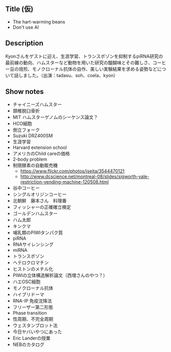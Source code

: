 
## Title (仮)
- The hart-warming beans
- Don't use AI


## Description
Kyonさんをゲストに迎え、生涯学習、トランスポゾンを抑制するpiRNA研究の最前線の動向、ハムスターなど動物を用いた研究の醍醐味とその難しさ、コーヒー豆の焙煎、モノクローナル抗体の自作、美しい実験結果を求める姿勢などについて話しました。（出演：tadasu、soh、coela、kyon）

## Show notes
- チャイニーズハムスター
- 頚椎脱臼骨折
- MIT ハムスターゲノムのシーケンス論文？
- HCO細胞
- 倒立フォーク
- Suzuki DRZ400SM
- 生涯学習
- Harvard extension school
- アメリカのChild careの価格
- 2-body problem
- 制限酵素の自動販売機
  - https://www.flickr.com/photos/jseita/3544470121
  - http://www.dcscience.net/montreal-08/slides/sigworth-yale-restriction-vending-machine-120508.html
- 谷中コーヒー
- シングルオリジンコーヒー
- 北朝鮮　藤本さん　料理番
- フィッシャーの正確確立検定
- ゴールデンハムスター
- ハム太郎
- キンクマ
- 哺乳類のPIWIタンパク質
- piRNA
- RNAサイレンシング
- miRNA
- トランスポゾン
- ヘテロクロマチン
- ヒストンのメチル化
- PIWIの立体構造解析論文（西増さんのやつ？）
- ハエOSC細胞
- モノクローナル抗体
- ハイブリドーマ
- RNA-IP 免疫沈降法
- フリーザー第二形態
- Phase transition
- 性周期、不完全周期
- ウェスタンブロット法
- 今日ヤバいやつにあった
- Eric Landerの授業
- NEBのカタログ




